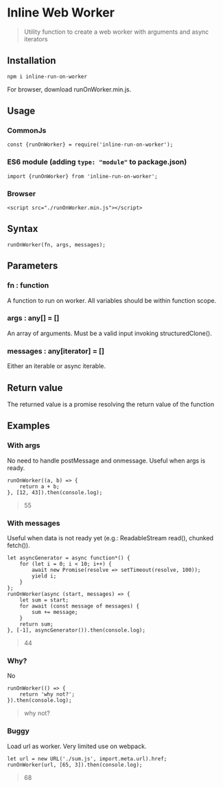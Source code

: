 # Inline Web Worker
> Utility function to create a web worker with arguments and async iterators

## Installation
```
npm i inline-run-on-worker
```
For browser, download runOnWorker.min.js.

## Usage

### CommonJs
```
const {runOnWorker} = require('inline-run-on-worker');
```

### ES6 module (adding `type: "module"` to package.json)
```
import {runOnWorker} from 'inline-run-on-worker';
```

### Browser
```
<script src="./runOnWorker.min.js"></script>
```

## Syntax
```
runOnWorker(fn, args, messages);
```
## Parameters

### fn : function
A function to run on worker. All variables should be within function scope.

### args : any[] = []
An array of arguments. Must be a valid input invoking structuredClone().

### messages : any[iterator] = []
Either an iterable or async iterable.

## Return value
The returned value is a promise resolving the return value of the function

## Examples

### With args
No need to handle postMessage and onmessage. Useful when args is ready.
```
runOnWorker((a, b) => {
    return a + b;
}, [12, 43]).then(console.log);
```
> 55

### With messages
Useful when data is not ready yet (e.g.: ReadableStream read(), chunked fetch()).
```
let asyncGenerator = async function*() {
    for (let i = 0; i < 10; i++) {
        await new Promise(resolve => setTimeout(resolve, 100));
        yield i;
    }
};
runOnWorker(async (start, messages) => {
    let sum = start;
    for await (const message of messages) {
        sum += message;
    }
    return sum;
}, [-1], asyncGenerator()).then(console.log);
```
> 44

### Why?
No
```
runOnWorker(() => {
    return 'why not?';
}).then(console.log);
```
> why not?

### Buggy
Load url as worker. Very limited use on webpack.
```
let url = new URL('./sum.js', import.meta.url).href;
runOnWorker(url, [65, 3]).then(console.log);
```
> 68